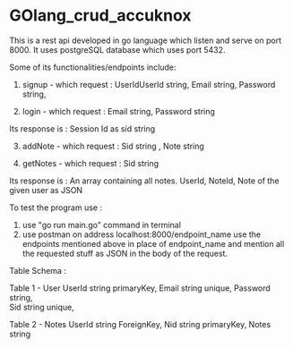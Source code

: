 # GOlang_crud_accuknox
This is a rest api developed in go language which listen and serve on port 8000. It uses postgreSQL database which uses port 5432.

Some of its functionalities/endpoints include:

1) signup - which request :
  UserIdUserId		string, 
	Email		string, 
	Password	string, 
  
2) login - which request :
  Email		string, 
  Password	string
  
 Its response is :
  Session Id as sid     string
   
3) addNote - which request : 
  Sid 	string	, 
	Note	string	

4) getNotes - which request :
  Sid		string
 
 Its response is :
  An array containing all notes. UserId, NoteId, Note of the given user as JSON

To test the program use :
1) use "go run main.go" command in terminal
2) use postman on address
    localhost:8000/endpoint_name
use the endpoints mentioned above in place of endpoint_name and mention all the requested stuff as JSON in the body of the request.


Table Schema :

Table 1 - User
UserId		string	primaryKey, 
Email		string 	unique, 
Password	string, 	 
Sid			string	unique, 

Table 2 - Notes
UserId		string	ForeignKey, 
Nid			string	primaryKey, 
Notes		string
